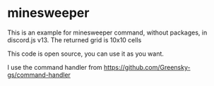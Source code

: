 # minesweeper

This is an example for minesweeper command, without packages, in discord.js v13.
The returned grid is 10x10 cells

This code is open source, you can use it as you want.

I use the command handler from https://github.com/Greensky-gs/command-handler

